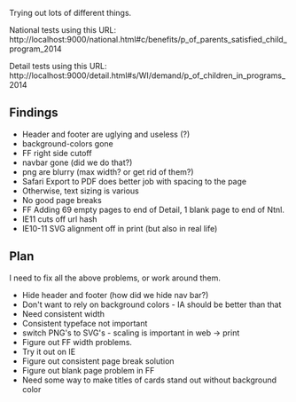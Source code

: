 Trying out lots of different things.

National tests using this URL: http://localhost:9000/national.html#c/benefits/p_of_parents_satisfied_child_program_2014

Detail tests using this URL:
http://localhost:9000/detail.html#s/WI/demand/p_of_children_in_programs_2014

## Findings
* Header and footer are uglying and useless (?)
* background-colors gone
* FF right side cutoff
* navbar gone (did we do that?)
* png are blurry (max width? or get rid of them?)
* Safari Export to PDF does better job with spacing to the page
* Otherwise, text sizing is various
* No good page breaks
* FF Adding 69 empty pages to end of Detail, 1 blank page to end of Ntnl.
* IE11 cuts off url hash 
* IE10-11 SVG alignment off in print (but also in real life)

## Plan
I need to fix all the above problems, or work around them.

* Hide header and footer (how did we hide nav bar?)
* Don't want to rely on background colors - IA should be better than that
* Need consistent width
* Consistent typeface not important
* switch PNG's to SVG's - scaling is important in web -> print
* Figure out FF width problems.
* Try it out on IE
* Figure out consistent page break solution
* Figure out blank page problem in FF
* Need some way to make titles of cards stand out without background color